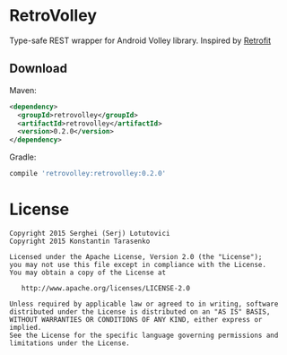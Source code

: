 RetroVolley
========

Type-safe REST wrapper for Android Volley library. Inspired by [Retrofit][1]

Download
--------

Maven:

```xml
<dependency>
  <groupId>retrovolley</groupId>
  <artifactId>retrovolley</artifactId>
  <version>0.2.0</version>
</dependency>
```

Gradle:
```groovy
compile 'retrovolley:retrovolley:0.2.0'
```

License
=======

    Copyright 2015 Serghei (Serj) Lotutovici
    Copyright 2015 Konstantin Tarasenko

    Licensed under the Apache License, Version 2.0 (the "License");
    you may not use this file except in compliance with the License.
    You may obtain a copy of the License at

       http://www.apache.org/licenses/LICENSE-2.0

    Unless required by applicable law or agreed to in writing, software
    distributed under the License is distributed on an "AS IS" BASIS,
    WITHOUT WARRANTIES OR CONDITIONS OF ANY KIND, either express or implied.
    See the License for the specific language governing permissions and
    limitations under the License.

[1]: http://square.github.io/retrofit/